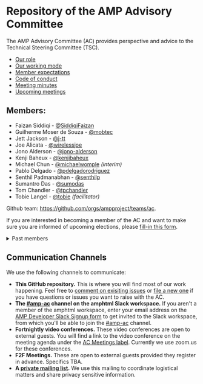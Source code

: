 # Repository of the AMP Advisory Committee

The AMP Advisory Committee (AC) provides perspective and advice to the Technical Steering Committee (TSC).

- [Our role](https://github.com/ampproject/meta/blob/master/GOVERNANCE.md#advisory-committee-ac)
- [Our working mode](https://github.com/ampproject/meta-ac/blob/master/WORKING_MODE.md)
- [Member expectations](https://github.com/ampproject/meta-ac/blob/master/MEMBER_EXPECTATIONS.md)
- [Code of conduct](https://github.com/ampproject/meta/blob/master/CODE_OF_CONDUCT.md)
- [Meeting minutes](https://github.com/ampproject/meta-ac/tree/master/meetings)
- [Upcoming meetings][meetings]

## Members:

- Faizan Siddiqi - [@SiddiqiFaizan](https://github.com/SiddiqiFaizan)
- Guilherme Moser de Souza - [@mobtec](https://github.com/mobtec)
- Jett Jackson - [@j-tt](https://github.com/j-tt)
- Joe Alicata - [@wirelessjoe](https://github.com/wirelessjoe)
- Jono Alderson - [@jono-alderson](https://github.com/jono-alderson)
- Kenji Baheux - [@kenjibaheux](https://github.com/kenjibaheux)
- Michael Chun - [@michaelwomple](https://github.com/michaelwomple) _(interim)_
- Pablo Delgado - [@pdelgadorodriguez](https://github.com/pdelgadorodriguez)
- Senthil Padmanabhan - [@senthilp](https://github.com/senthilp)
- Sumantro Das - [@sumodas](https://github.com/sumodas)
- Tom Chandler - [@tpchandler](https://github.com/tpchandler)
- Tobie Langel - [@tobie](https://github.com/tobie) _(facilitator)_

Github team: https://github.com/orgs/ampproject/teams/ac.

If you are interested in becoming a member of the AC and want to make sure you are informed of upcoming elections, please [fill-in this form][form].

<details>
  <summary>Past members</summary>
  
  - Ali Ghassemi - [@aghassemi](https://github.com/aghassemi)
  - Brian Howard - [@brianwhoward](https://github.com/brianwhoward) _(interim)_
  - Candice Gleason - [@candice-womp](https://github.com/candice-womp)
  - Charles Vazac - [@cvazac](https://github.com/cvazac)
  - Dane Knecht - [@dknecht](https://github.com/dknecht)
  - David Merrell - [@dymerrell](https://github.com/dymerrell)
  - Elisa Budelli - [@elibud](https://github.com/elibud)
  - Graham Loh - [@grahamle](https://github.com/grahamle)
  - Jeremy Keith - [@adactio](https://github.com/adactio)
  - Jervay Singh - [@jervay](https://github.com/jervay)
  - Julie Bacon - [@baconjulie](https://github.com/baconjulie)
  - Kelsey Johnson - [@kelseyjohnson8](https://github.com/kelseyjohnson8)
  - Léonie Watson - [@LJWatson](https://github.com/LJWatson)
  - Levi Durfee - [@levidurfee](https://github.com/levidurfee)
  - Maggie Wettergreen - [@mjwettergreen](https://github.com/mjwettergreen)
  - Marissa Halpert - [@marissa-halpert](https://github.com/marissa-halpert)
  - Melanie Sumner - [@melsumner](https://github.com/melsumner)
  - Melissa DePuydt - [@msteffan](https://github.com/msteffan)
  - Nicole Sullivan - [@stubbornella](https://github.com/stubbornella)
  - Ted Shuter - [@TedShuter](https://github.com/TedShuter)
  - Terence Eden - [@edent](https://github.com/edent)
  - Tim Jones - [@tones](https://github.com/tones)

</details>

## Communication Channels

We use the following channels to communicate:

- **This GitHub repository.** This is where you will find most of our work happening. Feel free to [comment on exisiting issues][issues] or [file a new one][new-issue] if you have questions or issues you want to raise with the AC.
- **The [#amp-ac][slack-channel] channel on the amphtml Slack workspace.** If you aren't a member of the amphtml workspace, enter your email address on the [AMP Developer Slack Signup form][slack-signup] to get invited to the Slack workspace, from which you'll be able to join the [#amp-ac][slack-channel] channel.
- **Fortnightly video conferences.** These video conferences are open to external guests. You will find a link to the video conference on the meeting agenda under the [AC Meetings label][meetings]. Currently we use zoom.us for these conferences.
- **F2F Meetings.** These are open to external guests provided they register in advance. Specifics TBA.
- **A [private mailing list][mailing-list].** We use this mailing to coordinate logistical matters and share privacy sensitive information.

[meetings]: https://github.com/ampproject/meta-ac/labels/AC%20Meeting
[issues]: https://github.com/ampproject/meta-ac/issues
[new-issue]: https://github.com/ampproject/meta-ac/issues/new
[slack-channel]: https://amphtml.slack.com/messages/amp-ac/
[slack-signup]: https://docs.google.com/forms/d/e/1FAIpQLSd83J2IZA6cdR6jPwABGsJE8YL4pkypAbKMGgUZZriU7Qu6Tg/viewform?fbzx=4406980310789882877
[mailing-list]: https://groups.google.com/a/ampproject.org/forum/#!forum/ac
[form]: https://forms.gle/nv5pg1jTH2HySr9u8

